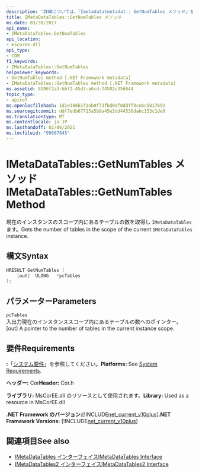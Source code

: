 ```yaml
---
description: '詳細については、「Imetadatatmetadat:: GetNumTables メソッド」を参照してください。'
title: IMetaDataTables::GetNumTables メソッド
ms.date: 03/30/2017
api_name:
- IMetaDataTables.GetNumTables
api_location:
- mscoree.dll
api_type:
- COM
f1_keywords:
- IMetaDataTables::GetNumTables
helpviewer_keywords:
- GetNumTables method [.NET Framework metadata]
- IMetaDataTables::GetNumTables method [.NET Framework metadata]
ms.assetid: 8196f2a3-bbf2-45d3-a6cd-74502c356644
topic_type:
- apiref
ms.openlocfilehash: 1d1e386b1f1eb0f73fbd0df8ddff9cebc5817692
ms.sourcegitcommit: ddf7edb67715a5b9a45e3dd44536dabc153c1de0
ms.translationtype: MT
ms.contentlocale: ja-JP
ms.lasthandoff: 02/06/2021
ms.locfileid: "99687845"
---
```

# <a name="imetadatatablesgetnumtables-method"></a><span data-ttu-id="58d92-103">IMetaDataTables::GetNumTables メソッド</span><span class="sxs-lookup"><span data-stu-id="58d92-103">IMetaDataTables::GetNumTables Method</span></span>

<span data-ttu-id="58d92-104">現在のインスタンスのスコープ内にあるテーブルの数を取得し `IMetaDataTables` ます。</span><span class="sxs-lookup"><span data-stu-id="58d92-104">Gets the number of tables in the scope of the current `IMetaDataTables` instance.</span></span>  
  
## <a name="syntax"></a><span data-ttu-id="58d92-105">構文</span><span class="sxs-lookup"><span data-stu-id="58d92-105">Syntax</span></span>  
  
```cpp  
HRESULT GetNumTables (  
    [out]  ULONG   *pcTables  
);  
```  
  
## <a name="parameters"></a><span data-ttu-id="58d92-106">パラメーター</span><span class="sxs-lookup"><span data-stu-id="58d92-106">Parameters</span></span>  

 `pcTables`  
 <span data-ttu-id="58d92-107">入出力現在のインスタンススコープ内にあるテーブルの数へのポインター。</span><span class="sxs-lookup"><span data-stu-id="58d92-107">[out] A pointer to the number of tables in the current instance scope.</span></span>  
  
## <a name="requirements"></a><span data-ttu-id="58d92-108">要件</span><span class="sxs-lookup"><span data-stu-id="58d92-108">Requirements</span></span>  

 <span data-ttu-id="58d92-109">**:**「[システム要件](../../get-started/system-requirements.md)」を参照してください。</span><span class="sxs-lookup"><span data-stu-id="58d92-109">**Platforms:** See [System Requirements](../../get-started/system-requirements.md).</span></span>  
  
 <span data-ttu-id="58d92-110">**ヘッダー:** Cor</span><span class="sxs-lookup"><span data-stu-id="58d92-110">**Header:** Cor.h</span></span>  
  
 <span data-ttu-id="58d92-111">**ライブラリ:** MsCorEE.dll のリソースとして使用されます。</span><span class="sxs-lookup"><span data-stu-id="58d92-111">**Library:** Used as a resource in MsCorEE.dll</span></span>  
  
 <span data-ttu-id="58d92-112">**.NET Framework のバージョン:**[!INCLUDE[net_current_v10plus](../../../../includes/net-current-v10plus-md.md)]</span><span class="sxs-lookup"><span data-stu-id="58d92-112">**.NET Framework Versions:** [!INCLUDE[net_current_v10plus](../../../../includes/net-current-v10plus-md.md)]</span></span>  
  
## <a name="see-also"></a><span data-ttu-id="58d92-113">関連項目</span><span class="sxs-lookup"><span data-stu-id="58d92-113">See also</span></span>

- [<span data-ttu-id="58d92-114">IMetaDataTables インターフェイス</span><span class="sxs-lookup"><span data-stu-id="58d92-114">IMetaDataTables Interface</span></span>](imetadatatables-interface.md)
- [<span data-ttu-id="58d92-115">IMetaDataTables2 インターフェイス</span><span class="sxs-lookup"><span data-stu-id="58d92-115">IMetaDataTables2 Interface</span></span>](imetadatatables2-interface.md)
